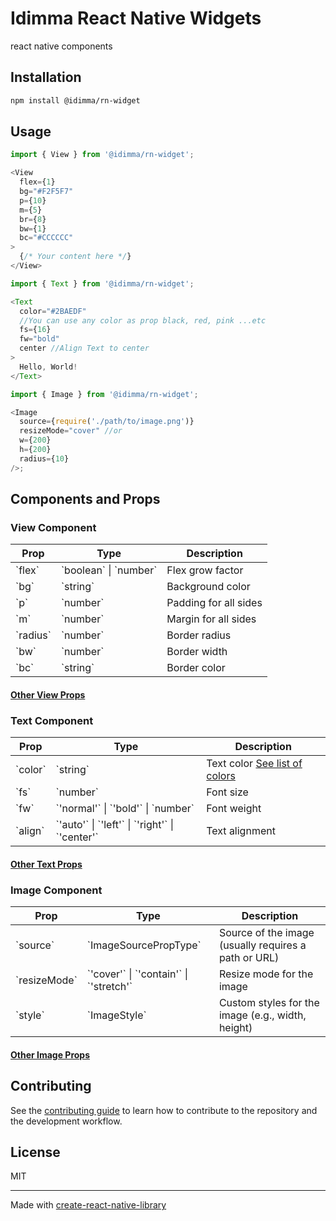 # Idimma React Native Widgets

react native components

## Installation

```sh
npm install @idimma/rn-widget
```

## Usage

```js
import { View } from '@idimma/rn-widget';

<View
  flex={1}
  bg="#F2F5F7"
  p={10}
  m={5}
  br={8}
  bw={1}
  bc="#CCCCCC"
>
  {/* Your content here */}
</View>
```

```js
import { Text } from '@idimma/rn-widget';

<Text
  color="#2BAEDF"
  //You can use any color as prop black, red, pink ...etc
  fs={16}
  fw="bold"
  center //Align Text to center
>
  Hello, World!
</Text>
```

```js
import { Image } from '@idimma/rn-widget';

<Image
  source={require('./path/to/image.png')}
  resizeMode="cover" //or
  w={200}
  h={200}
  radius={10}
/>;
```

## Components and Props

### View Component

| Prop       | Type                | Description                                              |
|------------|---------------------|----------------------------------------------------------|
| \`flex\`   | \`boolean\` \| \`number\`| Flex grow factor                                         |
| \`bg\`     | \`string\`             | Background color                                         |
| \`p\`      | \`number\`             | Padding for all sides                                    |
| \`m\`      | \`number\`             | Margin for all sides                                     |
| \`radius\` | \`number\`            | Border radius                                            |
| \`bw\`     | \`number\`             | Border width                                             |
| \`bc\`     | \`string\`             | Border color                                             |

#### [Other View Props](./docs/View.md)

### Text Component

| Prop      | Type                | Description                                       |
|-----------|---------------------|---------------------------------------------------|
| \`color\` | \`string\`             | Text color      [See list of colors](./docs/Colors.md) |
| \`fs\`     | \`number\`             | Font size                                         |
| \`fw\`    | \`'normal'\` \| \`'bold'\` \| \`number\` | Font weight                                       |
| \`align\` | \`'auto'\` \| \`'left'\` \| \`'right'\` \| \`'center'\` | Text alignment                                    |

#### [Other Text Props](./docs/Text.md)


### Image Component

| Prop           | Type                | Description                                              |
|----------------|---------------------|----------------------------------------------------------|
| \`source\`       | \`ImageSourcePropType\`| Source of the image (usually requires a path or URL)     |
| \`resizeMode\`   | \`'cover'\` \| \`'contain'\` \| \`'stretch'\` | Resize mode for the image    |
| \`style\`        | \`ImageStyle\`         | Custom styles for the image (e.g., width, height)        |
#### [Other Image Props](./docs/Image.md)

## Contributing

See the [contributing guide](CONTRIBUTING.md) to learn how to contribute to the repository and the development workflow.

## License

MIT

---

Made with [create-react-native-library](https://github.com/callstack/react-native-builder-bob)
